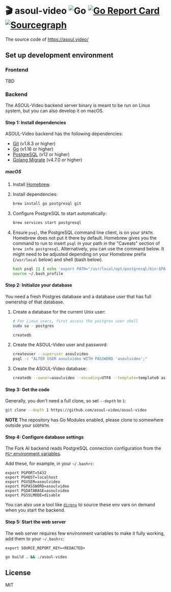 # 🎬 asoul-video ![Go](https://github.com/asoul-video/asoul-video/workflows/Go/badge.svg) [![Go Report Card](https://goreportcard.com/badge/github.com/asoul-video/asoul-video)](https://goreportcard.com/report/github.com/asoul-video/asoul-video) [![Sourcegraph](https://img.shields.io/badge/view%20on-Sourcegraph-brightgreen.svg?logo=sourcegraph)](https://sourcegraph.com/github.com/asoul-video/asoul-video)

The source code of https://asoul.video/

## Set up development environment

### Frontend

TBD

### Backend

The ASOUL-Video backend server binary is meant to be run on Linux system, but you can also develop it on macOS.

#### Step 1: Install dependencies

ASOUL-Video backend has the following dependencies:

- [Git](https://git-scm.com/book/en/v2/Getting-Started-Installing-Git) (v1.8.3 or higher)
- [Go](https://golang.org/doc/install) (v1.16 or higher)
- [PostgreSQL](https://wiki.postgresql.org/wiki/Detailed_installation_guides) (v12 or higher)
- [Golang Migrate](https://github.com/golang-migrate/migrate/) (v4.7.0 or higher)

##### macOS

1. Install [Homebrew](https://brew.sh/).
1. Install dependencies:

    ```bash
    brew install go postgresql git
    ```

1. Configure PostgreSQL to start automatically:

    ```bash
    brew services start postgresql
    ```

1. Ensure `psql`, the PostgreSQL command line client, is on your `$PATH`. Homebrew does not put it there by default.
   Homebrew gives you the command to run to insert `psql` in your path in the "Caveats" section
   of `brew info postgresql`. Alternatively, you can use the command below. It might need to be adjusted depending on
   your Homebrew prefix (`/usr/local` below) and shell (bash below).

   ```bash
   hash psql || { echo 'export PATH="/usr/local/opt/postgresql/bin:$PATH"' >> ~/.bash_profile }
   source ~/.bash_profile
   ```

#### Step 2: Initialize your database

You need a fresh Postgres database and a database user that has full ownership of that database.

1. Create a database for the current Unix user:

    ```bash
    # For Linux users, first access the postgres user shell
    sudo su - postgres
    ```

    ```bash
    createdb
    ```

2. Create the ASOUL-Video user and password:

    ```bash
    createuser --superuser asoulvideo
    psql -c "ALTER USER asoulvideo WITH PASSWORD 'asoulvideo';"
    ```

3. Create the ASOUL-Video database:

    ```bash
    createdb --owner=asoulvideo --encoding=UTF8 --template=template0 asoulvideo
    ```

#### Step 3: Get the code

Generally, you don't need a full clone, so set `--depth` to `1`:

```bash
git clone --depth 1 https://github.com/asoul-video/asoul-video
```

**NOTE** The repository has Go Modules enabled, please clone to somewhere outside your `$GOPATH`.

#### Step 4: Configure database settings

The Fork AI backend reads PostgreSQL connection configuration from
the [`PG*` environment variables](http://www.postgresql.org/docs/current/static/libpq-envars.html).

Add these, for example, in your `~/.bashrc`:

```
export PGPORT=5432
export PGHOST=localhost
export PGUSER=asoulvideo
export PGPASSWORD=asoulvideo
export PGDATABASE=asoulvideo
export PGSSLMODE=disable
```

You can also use a tool like [`direnv`](https://direnv.net/) to source these env vars on demand when you start the
backend.

#### Step 5: Start the web server

The web server requires few environment variables to make it fully working, add them to your `~/.bashrc`:

```
export SOURCE_REPORT_KEY=<REDACTED>
```

```bash
go build . && ./asoul-video
```

## License

MIT
